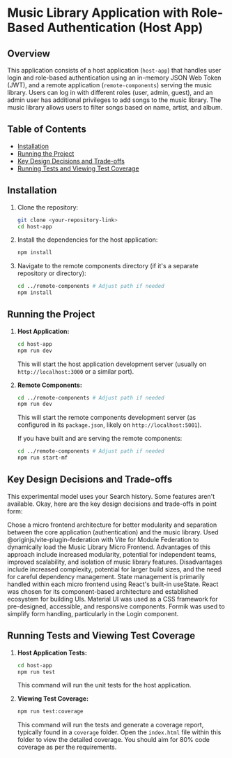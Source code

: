 
# Music Library Application with Role-Based Authentication (Host App)

## Overview

This application consists of a host application (`host-app`) that handles user login and role-based authentication using an in-memory JSON Web Token (JWT), and a remote application (`remote-components`) serving the music library. Users can log in with different roles (user, admin, guest), and an admin user has additional privileges to add songs to the music library. The music library allows users to filter songs based on name, artist, and album.

## Table of Contents

* [Installation](#installation)
* [Running the Project](#running-the-project)
* [Key Design Decisions and Trade-offs](#key-design-decisions-and-trade-offs)
* [Running Tests and Viewing Test Coverage](#running-tests-and-viewing-test-coverage)


## Installation

1.  Clone the repository:
    ```bash
    git clone <your-repository-link>
    cd host-app
    ```
2.  Install the dependencies for the host application:
    ```bash
    npm install
    ```
3.  Navigate to the remote components directory (if it's a separate repository or directory):
    ```bash
    cd ../remote-components # Adjust path if needed
    npm install
    ```

## Running the Project

1.  **Host Application:**
    ```bash
    cd host-app
    npm run dev
    ```
    This will start the host application development server (usually on `http://localhost:3000` or a similar port).

2.  **Remote Components:**
    ```bash
    cd ../remote-components # Adjust path if needed
    npm run dev
    ```
    This will start the remote components development server (as configured in its `package.json`, likely on `http://localhost:5001`).

    If you have built and are serving the remote components:
    ```bash
    cd ../remote-components # Adjust path if needed
    npm run start-mf
    ```

## Key Design Decisions and Trade-offs

This experimental model uses your Search history. Some features aren't available.
Okay, here are the key design decisions and trade-offs in point form:

Chose a micro frontend architecture for better modularity and separation between the core application (authentication) and the music library.
Used @originjs/vite-plugin-federation with Vite for Module Federation to dynamically load the Music Library Micro Frontend.
Advantages of this approach include increased modularity, potential for independent teams, improved scalability, and isolation of music library features.
Disadvantages include increased complexity, potential for larger build sizes, and the need for careful dependency management.
State management is primarily handled within each micro frontend using React's built-in useState.
React was chosen for its component-based architecture and established ecosystem for building UIs.
Material UI was used as a CSS framework for pre-designed, accessible, and responsive components.
Formik was used to simplify form handling, particularly in the Login component.

## Running Tests and Viewing Test Coverage

1.  **Host Application Tests:**
    ```bash
    cd host-app
    npm run test
    ```
    This command will run the unit tests for the host application.

2.  **Viewing Test Coverage:**
    ```bash
    npm run test:coverage
    ```
    This command will run the tests and generate a coverage report, typically found in a `coverage` folder. Open the `index.html` file within this folder to view the detailed coverage. You should aim for 80% code coverage as per the requirements.

